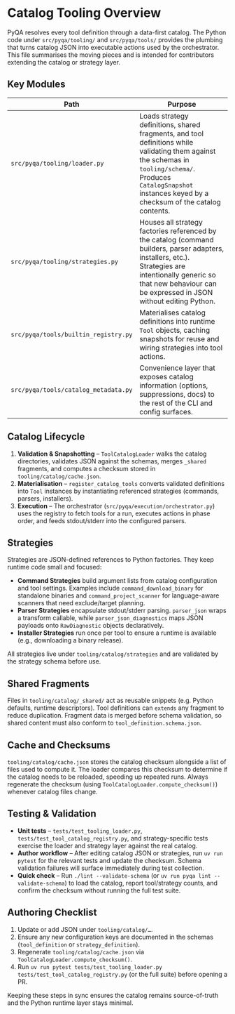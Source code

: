 <!-- SPDX-License-Identifier: MIT -->

<!-- Copyright (c) 2025 Blackcat Informatics® Inc. -->

# Catalog Tooling Overview

PyQA resolves every tool definition through a data-first catalog. The Python
code under `src/pyqa/tooling/` and `src/pyqa/tools/` provides the plumbing that
turns catalog JSON into executable actions used by the orchestrator. This file
summarises the moving pieces and is intended for contributors extending the
catalog or strategy layer.

## Key Modules

| Path                                 | Purpose                                                                                                                                                                                                                    |
| ------------------------------------ | -------------------------------------------------------------------------------------------------------------------------------------------------------------------------------------------------------------------------- |
| `src/pyqa/tooling/loader.py`         | Loads strategy definitions, shared fragments, and tool definitions while validating them against the schemas in `tooling/schema/`. Produces `CatalogSnapshot` instances keyed by a checksum of the catalog contents.       |
| `src/pyqa/tooling/strategies.py`     | Houses all strategy factories referenced by the catalog (command builders, parser adapters, installers, etc.). Strategies are intentionally generic so that new behaviour can be expressed in JSON without editing Python. |
| `src/pyqa/tools/builtin_registry.py` | Materialises catalog definitions into runtime `Tool` objects, caching snapshots for reuse and wiring strategies into tool actions.                                                                                         |
| `src/pyqa/tools/catalog_metadata.py` | Convenience layer that exposes catalog information (options, suppressions, docs) to the rest of the CLI and config surfaces.                                                                                               |

## Catalog Lifecycle

1. **Validation & Snapshotting** – `ToolCatalogLoader` walks the catalog directories, validates JSON against the schemas, merges `_shared` fragments, and computes a checksum stored in `tooling/catalog/cache.json`.
2. **Materialisation** – `register_catalog_tools` converts validated definitions into `Tool` instances by instantiating referenced strategies (commands, parsers, installers).
3. **Execution** – The orchestrator (`src/pyqa/execution/orchestrator.py`) uses the registry to fetch tools for a run, executes actions in phase order, and feeds stdout/stderr into the configured parsers.

## Strategies

Strategies are JSON-defined references to Python factories. They keep runtime
code small and focused:

* **Command Strategies** build argument lists from catalog configuration and
  tool settings. Examples include `command_download_binary` for standalone
  binaries and `command_project_scanner` for language-aware scanners that need
  exclude/target planning.
* **Parser Strategies** encapsulate stdout/stderr parsing. `parser_json` wraps a
  transform callable, while `parser_json_diagnostics` maps JSON payloads onto
  `RawDiagnostic` objects declaratively.
* **Installer Strategies** run once per tool to ensure a runtime is available
  (e.g., downloading a binary release).

All strategies live under `tooling/catalog/strategies` and are validated by the
strategy schema before use.

## Shared Fragments

Files in `tooling/catalog/_shared/` act as reusable snippets (e.g. Python
defaults, runtime descriptors). Tool definitions can `extends` any fragment to
reduce duplication. Fragment data is merged before schema validation, so shared
content must also conform to `tool_definition.schema.json`.

## Cache and Checksums

`tooling/catalog/cache.json` stores the catalog checksum alongside a list of
files used to compute it. The loader compares this checksum to determine if the
catalog needs to be reloaded, speeding up repeated runs. Always regenerate the
checksum (using `ToolCatalogLoader.compute_checksum()`) whenever catalog files
change.

## Testing & Validation

* **Unit tests** – `tests/test_tooling_loader.py`, `tests/test_tool_catalog_registry.py`, and strategy-specific tests exercise the loader and strategy layer against the real catalog.
* **Author workflow** – After editing catalog JSON or strategies, run `uv run pytest` for the relevant tests and update the checksum. Schema validation failures will surface immediately during test collection.
* **Quick check** – Run `./lint --validate-schema` (or `uv run pyqa lint --validate-schema`) to load the catalog, report tool/strategy counts, and confirm the checksum without running the full test suite.

## Authoring Checklist

1. Update or add JSON under `tooling/catalog/…`.
2. Ensure any new configuration keys are documented in the schemas (`tool_definition` or `strategy_definition`).
3. Regenerate `tooling/catalog/cache.json` via `ToolCatalogLoader.compute_checksum()`.
4. Run `uv run pytest tests/test_tooling_loader.py tests/test_tool_catalog_registry.py` (or the full suite) before opening a PR.

Keeping these steps in sync ensures the catalog remains source-of-truth and the
Python runtime layer stays minimal.
